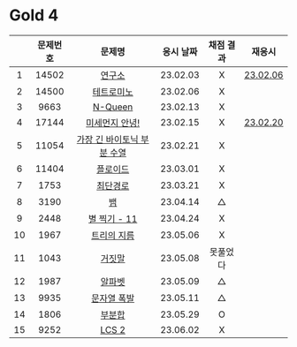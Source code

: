 # Gold 4

|     | 문제번호 |                  문제명                  | 응시 날짜 | 채점 결과 |            재응시             |
| :-: | :------: | :--------------------------------------: | :-------: | :-------: | :---------------------------: |
|  1  |  14502   |           [연구소](./14502.js)           | 23.02.03  |     X     | [23.02.06](./replay/14502.js) |
|  2  |  14500   |         [테트로미노](./14500.js)         | 23.02.06  |     X     |
|  3  |   9663   |           [N-Queen](./9663.js)           | 23.02.13  |     X     |
|  4  |  17144   |       [미세먼지 안녕!](./17144.js)       | 23.02.15  |     X     | [23.02.20](./replay/17144.js) |
|  5  |  11054   | [가장 긴 바이토닉 부분 수열](./11054.js) | 23.02.21  |     X     |
|  6  |  11404   |          [플로이드](./11404.js)          | 23.03.01  |     X     |
|  7  |   1753   |          [최단경로](./1753.js)           | 23.03.21  |     X     |
|  8  |   3190   |             [뱀](./3190.js)              | 23.04.14  |     △     |
|  9  |   2448   |        [별 찍기 - 11](./2448.js)         | 23.04.24  |     X     |
| 10  |   1967   |         [트리의 지름](./1967.js)         | 23.05.06  |     X     |
| 11  |   1043   |           [거짓말](./1043.js)            | 23.05.08  | 못풀었다  |
| 12  |   1987   |           [알파벳](./1987.js)            | 23.05.09  |     △     |
| 13  |   9935   |         [문자열 폭발](./9935.js)         | 23.05.11  |     △     |
| 14  |   1806   |           [부분합](./1806.js)            | 23.05.29  |     O     |
| 15  |   9252   |            [LCS 2](./9252.js)            | 23.06.02  |     X     |
